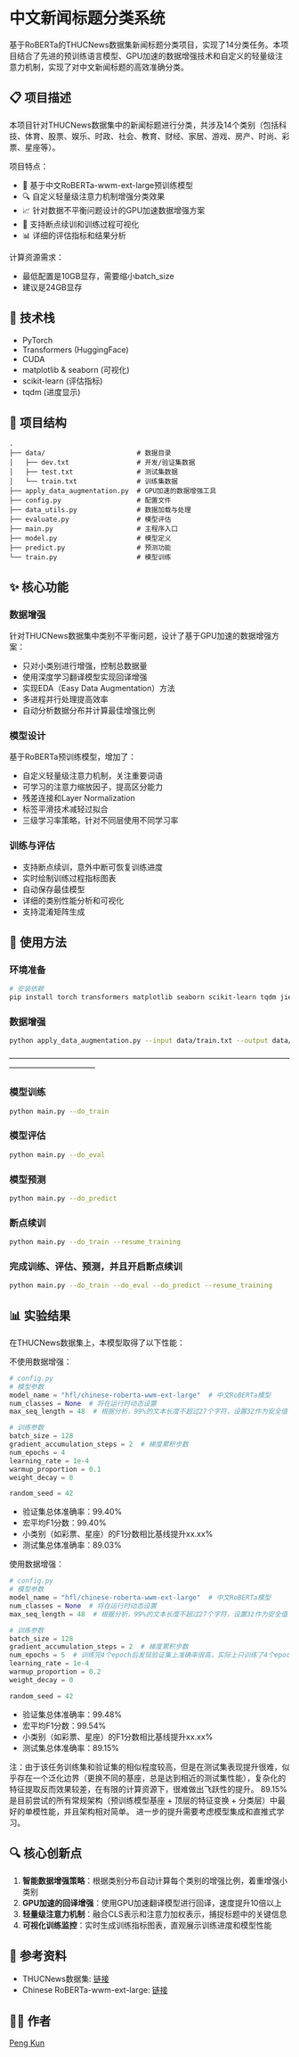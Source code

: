 # 中文新闻标题分类系统

基于RoBERTa的THUCNews数据集新闻标题分类项目，实现了14分类任务。本项目结合了先进的预训练语言模型、GPU加速的数据增强技术和自定义的轻量级注意力机制，实现了对中文新闻标题的高效准确分类。

## 📋 项目描述

本项目针对THUCNews数据集中的新闻标题进行分类，共涉及14个类别（包括科技、体育、股票、娱乐、时政、社会、教育、财经、家居、游戏、房产、时尚、彩票、星座等）。

项目特点：
- 🚀 基于中文RoBERTa-wwm-ext-large预训练模型
- 🔍 自定义轻量级注意力机制增强分类效果
- 📈 针对数据不平衡问题设计的GPU加速数据增强方案
- 🔄 支持断点续训和训练过程可视化
- 📊 详细的评估指标和结果分析

计算资源需求：
- 最低配置是10GB显存，需要缩小batch_size
- 建议是24GB显存

## 🔧 技术栈

- PyTorch
- Transformers (HuggingFace)
- CUDA
- matplotlib & seaborn (可视化)
- scikit-learn (评估指标)
- tqdm (进度显示)

## 📁 项目结构

```
.
├── data/                       # 数据目录
│   ├── dev.txt                 # 开发/验证集数据
│   ├── test.txt                # 测试集数据
│   └── train.txt               # 训练集数据
├── apply_data_augmentation.py  # GPU加速的数据增强工具
├── config.py                   # 配置文件
├── data_utils.py               # 数据加载与处理
├── evaluate.py                 # 模型评估
├── main.py                     # 主程序入口
├── model.py                    # 模型定义
├── predict.py                  # 预测功能
└── train.py                    # 模型训练
```

## ✨ 核心功能

### 数据增强

针对THUCNews数据集中类别不平衡问题，设计了基于GPU加速的数据增强方案：

- 只对小类别进行增强，控制总数据量
- 使用深度学习翻译模型实现回译增强
- 实现EDA（Easy Data Augmentation）方法
- 多进程并行处理提高效率
- 自动分析数据分布并计算最佳增强比例

### 模型设计

基于RoBERTa预训练模型，增加了：

- 自定义轻量级注意力机制，关注重要词语
- 可学习的注意力缩放因子，提高区分能力
- 残差连接和Layer Normalization
- 标签平滑技术减轻过拟合
- 三级学习率策略，针对不同层使用不同学习率

### 训练与评估

- 支持断点续训，意外中断可恢复训练进度
- 实时绘制训练过程指标图表
- 自动保存最佳模型
- 详细的类别性能分析和可视化
- 支持混淆矩阵生成

## 🚀 使用方法

### 环境准备

```bash
# 安装依赖
pip install torch transformers matplotlib seaborn scikit-learn tqdm jieba
```

### 数据增强

```bash
python apply_data_augmentation.py --input data/train.txt --output data/augmented_train.txt
```
———————————————————————————————————————————————

### 模型训练

```bash
python main.py --do_train
```

### 模型评估

```bash
python main.py --do_eval
```

### 模型预测

```bash
python main.py --do_predict
```

### 断点续训

```bash
python main.py --do_train --resume_training
```

### 完成训练、评估、预测，并且开启断点续训
```bash
python main.py --do_train --do_eval --do_predict --resume_training 
```

## 📊 实验结果

在THUCNews数据集上，本模型取得了以下性能：

不使用数据增强：
```python
# config.py
# 模型参数
model_name = "hfl/chinese-roberta-wwm-ext-large"  # 中文RoBERTa模型
num_classes = None  # 将在运行时动态设置
max_seq_length = 48  # 根据分析，99%的文本长度不超过27个字符，设置32作为安全值

# 训练参数
batch_size = 128
gradient_accumulation_steps = 2  # 梯度累积步数
num_epochs = 4
learning_rate = 1e-4
warmup_proportion = 0.1
weight_decay = 0

random_seed = 42
```
- 验证集总体准确率：99.40%
- 宏平均F1分数：99.40%
- 小类别（如彩票、星座）的F1分数相比基线提升xx.xx%
- 测试集总体准确率：89.03%

使用数据增强：
```python
# config.py
# 模型参数
model_name = "hfl/chinese-roberta-wwm-ext-large"  # 中文RoBERTa模型
num_classes = None  # 将在运行时动态设置
max_seq_length = 48  # 根据分析，99%的文本长度不超过27个字符，设置32作为安全值

# 训练参数
batch_size = 128
gradient_accumulation_steps = 2  # 梯度累积步数
num_epochs = 5  # 训练完4个epoch后发现验证集上准确率很高，实际上只训练了4个epoch
learning_rate = 1e-4
warmup_proportion = 0.2
weight_decay = 0

random_seed = 42
```
- 验证集总体准确率：99.48%
- 宏平均F1分数：99.54%
- 小类别（如彩票、星座）的F1分数相比基线提升xx.xx%
- 测试集总体准确率：89.15%

注：由于该任务训练集和验证集的相似程度较高，但是在测试集表现提升很难，似乎存在一个泛化边界（更换不同的基座，总是达到相近的测试集性能），复杂化的特征提取反而效果较差，在有限的计算资源下，很难做出飞跃性的提升。
89.15%是目前尝试的所有常规架构（预训练模型基座 + 顶层的特征变换 + 分类层）中最好的单模性能，并且架构相对简单。
进一步的提升需要考虑模型集成和直推式学习。



## 🔍 核心创新点

1. **智能数据增强策略**：根据类别分布自动计算每个类别的增强比例，着重增强小类别
2. **GPU加速的回译增强**：使用GPU加速翻译模型进行回译，速度提升10倍以上
3. **轻量级注意力机制**：融合CLS表示和注意力加权表示，捕捉标题中的关键信息
4. **可视化训练监控**：实时生成训练指标图表，直观展示训练进度和模型性能

## 📝 参考资料

- THUCNews数据集: [链接](https://aistudio.baidu.com/datasetdetail/103654/0)
- Chinese RoBERTa-wwm-ext-large: [链接](https://huggingface.co/hfl/chinese-roberta-wwm-ext-large)


## 👨‍💻 作者

[Peng Kun](https://github.com/6PengKun)
